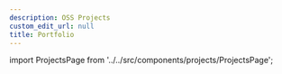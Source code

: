 ```yaml
---
description: OSS Projects
custom_edit_url: null
title: Portfolio
---
```

import ProjectsPage from '../../src/components/projects/ProjectsPage';

<ProjectsPage />

